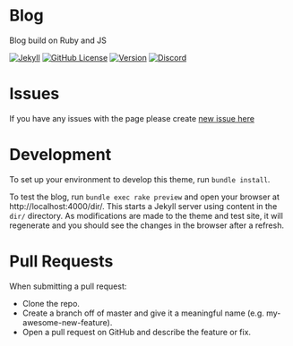 # Blog
Blog build on Ruby and JS

[![Jekyll](https://github.com/igorkowalczyk/blog/workflows/Jekyll/badge.svg)](https://igorkowalczyk.github.io/blog)
[![GitHub License](https://img.shields.io/github/license/igorkowalczyk/blog?color=%2334D058&logo=github&logoColor=959DA5&labelColor=24292E)](https://igorkowalczyk.github.io/blog/license.txt)
[![Version](https://img.shields.io/github/v/release/igorkowalczyk/blog?color=%2334D058&logo=github&logoColor=959DA5&labelColor=24292E)](https://github.com/igorkowalczyk/blog/releases)
[![Discord](https://img.shields.io/discord/666599184844980224?color=%2334D058&logo=discord&logoColor=7289da&labelColor=24292E)](https://discord.gg/f4KtqNB)

# Issues
If you have any issues with the page please create [new issue here](https://github.com/igorkowalczyk/blog/issues)

# Development
To set up your environment to develop this theme, run `bundle install`.

To test the blog, run `bundle exec rake preview` and open your browser at http://localhost:4000/dir/. This starts a Jekyll server using content in the `dir/` directory. As modifications are made to the theme and test site, it will regenerate and you should see the changes in the browser after a refresh.

# Pull Requests
When submitting a pull request:

- Clone the repo.
- Create a branch off of master and give it a meaningful name (e.g. my-awesome-new-feature).
- Open a pull request on GitHub and describe the feature or fix.
